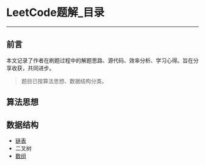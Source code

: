 # LeetCode题解_目录

---

## 前言

本文记录了作者在刷题过程中的解题思路、源代码、效率分析、学习心得。旨在分享收获，共同进步。

> 题目已按算法思想、数据结构分类。



## 算法思想



## 数据结构

* [链表](https://github.com/AnthonyCJ/CS-Notes/blob/trunk/notes/algorithm/leetcode/datastructure/LeetCode题解_链表.md)
* 二叉树
* [数组](https://github.com/AnthonyCJ/CS-Notes/blob/trunk/notes/algorithm/leetcode/datastructure/LeetCode题解_数组.md)


